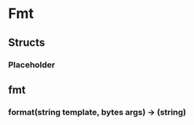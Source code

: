 # Fmt

## Structs

### Placeholder



## fmt

### **format(string template, bytes args) &rarr; (string)**



